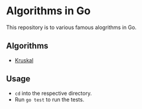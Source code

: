 # Algorithms in Go

This repository is to various famous alogrithms in Go.

## Algorithms

- [Kruskal](https://en.wikipedia.org/wiki/Kruskal%27s_algorithm)

## Usage

- `cd` into the respective directory.
- Run `go test` to run the tests.

